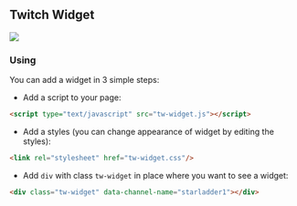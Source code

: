 ## Twitch Widget
![](http://drp.io/files/5336dac1dfd78.png)
### Using
You can add a widget in 3 simple steps:

* Add a script to your page:
```html
<script type="text/javascript" src="tw-widget.js"></script>
```
* Add a styles (you can change appearance of widget by editing the styles):
```html
<link rel="stylesheet" href="tw-widget.css"/>
```
* Add `div` with class `tw-widget` in place where you want to see a widget:
```html
<div class="tw-widget" data-channel-name="starladder1"></div>
```
